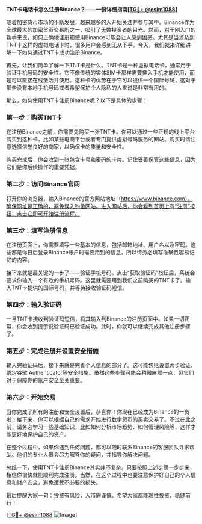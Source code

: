 **TNT卡电话卡怎么注册Binance？——一份详细指南[[TG💪+ @esim1088](https://t.me/s/esim1088)]**

随着加密货币市场的不断发展，越来越多的人开始关注并参与其中。Binance作为全球最大的加密货币交易所之一，吸引了无数投资者的目光。然而，对于刚入门的新手来说，如何正确地注册和使用Binance可能会让人感到困惑。尤其是当涉及到TNT卡这样的虚拟电话卡时，很多用户会感到无从下手。今天，我们就来详细讲解一下如何通过TNT卡成功注册Binance。

首先，让我们简单了解一下TNT卡是什么。TNT卡是一种虚拟电话卡，通常用于验证手机号码的安全性。它不像传统的实体SIM卡那样需要插入手机才能使用，而是可以直接在线激活并使用。这种卡的优势在于它可以提供一个国际号码，这对于那些没有本地手机号码或者希望保护个人隐私的人来说是非常有用的。

那么，如何使用TNT卡注册Binance呢？以下是具体的步骤：

### 第一步：购买TNT卡

在注册Binance之前，你需要先购买一张TNT卡。你可以通过一些正规的线上平台购买到这种卡，比如某些电商平台或者专门提供虚拟号码服务的网站。购买时请注意选择信誉良好的商家，以确保卡的质量和安全性。

购买完成后，你会收到一张包含卡号和密码的卡片。记住妥善保管这些信息，因为它们是你后续操作的重要凭据。

### 第二步：访问Binance官网

打开你的浏览器，输入Binance的官方网站地址（https://www.binance.com）。确保网址是正确的，避免误入钓鱼网站。进入网站后，你会看到首页上有“注册”按钮，点击它即可开始注册流程。

### 第三步：填写注册信息

在注册页面上，你需要填写一些基本的信息，包括邮箱地址、用户名以及密码。这些都是你日后登录Binance账户时需要用到的信息，所以请务必填写准确且容易记忆的内容。

接下来就是最关键的一步了——验证手机号码。点击“获取验证码”按钮后，系统会要求你输入一个有效的手机号码。这里就需要用到我们之前购买的TNT卡了。输入TNT卡提供的国际号码，并等待接收验证码短信。

### 第四步：输入验证码

一旦TNT卡接收到验证码短信，将其输入到Binance的注册页面中。如果一切正常，你会收到提示说验证码已验证成功。此时，你就可以继续完成其他注册步骤了。

### 第五步：完成注册并设置安全措施

输入完验证码后，接下来就是完善个人信息的部分了。这可能包括设置两步验证、绑定谷歌 Authenticator等安全措施。虽然这些步骤可能会稍微麻烦一点，但它们对于保障你的账户安全至关重要。

### 第六步：开始交易

当你完成了所有的注册和安全设置后，恭喜你！你现在已经成为Binance的一员啦！接下来，你可以根据自己的需求开始进行数字货币的买卖交易了。不过在此之前，请务必学习一些基础知识，比如如何分析市场趋势、如何管理风险等，这样才能更好地保护自己的资产。

在整个过程中，如果你遇到任何问题，都可以随时联系Binance的客服团队寻求帮助。他们的专业人员会尽力解答你的疑问，并指导你解决问题。

总结一下，使用TNT卡注册Binance其实并不复杂。只要按照上述步骤一步步来，相信你很快就能顺利完成注册。当然，在这个过程中也要注意保护好自己的个人信息和财产安全，避免遭受不必要的损失。

最后提醒大家一句：投资有风险，入市需谨慎。希望大家都能理性投资，稳健前行！

[[TG💪+ @esim1088](https://t.me/s/esim1088) ![Image](https://i.postimg.cc/4NQfJmqS/Snipaste-2025-05-13-00-14-12.png)]
